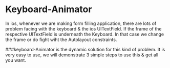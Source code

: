 # Keyboard-Animator

In ios, whenever we are making form filling application, 
there are lots of problem facing with the keyboard & the ios UITextField. If the frame of the respective 
UITextField is underneath the Keyboard. In that case we change the frame or do fight wiht the Autolayout constraints. 

###keyboard-Animator 
is the dynamic solution for this kind of problem. It is very easy to use, 
we will demonstrate 3 simple steps to use this & get all you want.
